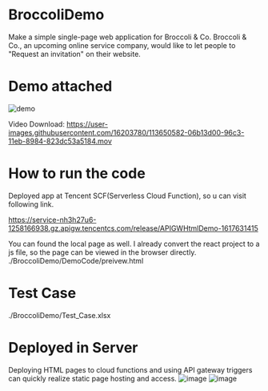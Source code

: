 # BroccoliDemo

Make a simple single-page web application for Broccoli & Co.
Broccoli & Co., an upcoming online service company, would like to let people to "Request an invitation" on their website.

# Demo attached

![demo](https://user-images.githubusercontent.com/16203780/113652355-357ce280-96c6-11eb-9f1b-0e60e96cfb0c.gif)

Video Download: https://user-images.githubusercontent.com/16203780/113650582-06b13d00-96c3-11eb-8984-823dc53a5184.mov


# How to run the code

Deployed app at Tencent SCF(Serverless Cloud Function), so u can visit following link.

https://service-nh3h27u6-1258166938.gz.apigw.tencentcs.com/release/APIGWHtmlDemo-1617631415

You can found the local page as well. I already convert the react project to a js file, so the page can be viewed in the browser directly.
./BroccoliDemo/DemoCode/preivew.html

# Test Case

./BroccoliDemo/Test_Case.xlsx

# Deployed in Server

Deploying HTML pages to cloud functions and using API gateway triggers can quickly realize static page hosting and access.
![image](https://user-images.githubusercontent.com/16203780/113650190-64915500-96c2-11eb-976c-2b682f0a5777.png)
![image](https://user-images.githubusercontent.com/16203780/113650325-9b676b00-96c2-11eb-83e4-fb15277b5357.png)



